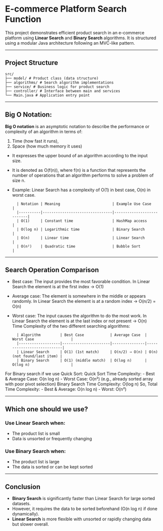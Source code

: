 # E-commerce Platform Search Function

This project demonstrates efficient product search in an e-commerce platform using **Linear Search** and **Binary Search** algorithms. It is structured using a modular Java architecture following an MVC-like pattern.

---

## Project Structure

    src/
    ├── model/ # Product class (data structure)
    ├── algorithms/ # Search algorithm implementations
    ├── service/ # Business logic for product search
    ├── controller/ # Interface between main and services
    └── Main.java # Application entry point

---

## Big O Notation:

**Big O notation**  is an asymptotic notation to describe the performance or complexity of an algorithm in terms of:
1. Time (how fast it runs),
2. Space (how much memory it uses)
- It expresses the upper bound of an algorithm according to the input size.
- It is denoted as O(f(n)), where f(n) is a function that represents the number of operations that an algorithm performs to solve a problem of size n.
- Example: Linear Search has a complexity of O(1) in best case, O(n) in worst case.

        | Notation | Meaning                        | Example Use Case          |
        |----------|--------------------------------|---------------------------|
        | O(1)     | Constant time                  | HashMap access            |
        | O(log n) | Logarithmic time               | Binary Search             |
        | O(n)     | Linear time                    | Linear Search             |
        | O(n²)    | Quadratic time                 | Bubble Sort               |

---

## Search Operation Comparison
- Best case: The input provides the most favorable condition. In Linear Search the element is at the first index → O(1)
- Average case: The element is somewhere in the middle or appears randomly. In Linear Search the element is at a random index → O(n/2) = O(n)
- Worst case: The input causes the algorithm to do the most work. In Linear Search the element is at the last index or not present → O(n)
Time Complexity of the two different searching algorithms:

        | Algorithm         | Best Case            | Average Case  | Worst Case                 | 
        |-------------------|----------------------|---------------|----------------------------|
        | Linear Search     | O(1) (1st match)     | O(n/2) → O(n) | O(n) (not found/last item) | 
        | Binary Search     | O(1) (middle match)  | O(log n)      | O(log n)                   |

For Binary search if we use Quick Sort:
Quick Sort Time Complexity:
    - Best & Average Case: O(n log n)
    - Worst Case: O(n²) (e.g., already sorted array with poor pivot selection)
Binary Search Time Complexity: O(log n)
So, Total Time Complexity:
    - Best & Average: O(n log n)
    - Worst: O(n²)

---

## Which one should we use?
### Use **Linear Search** when:
- The product list is small
- Data is unsorted or frequently changing
    
### Use **Binary Search** when:
- The product list is large
- The data is sorted or can be kept sorted

---

## Conclusion
- **Binary Search** is significantly faster than Linear Search for large sorted datasets.
- However, it requires the data to be sorted beforehand (O(n log n) if done dynamically).
- **Linear Search** is more flexible with unsorted or rapidly changing data but slower overall.
